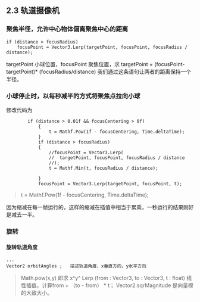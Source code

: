 ## 2.3 轨道摄像机
### 聚焦半径，允许中心物体偏离聚焦中心的距离
```
if (distance > focusRadius)	
	focusPoint = Vector3.Lerp(targetPoint, focusPoint, focusRadius / distance);
```
targetPoint 小球位置，focusPoint 聚焦位置，求 targetPoint + (focusPoint-targetPoint)*  (focusRadius/distance)
我们通过这条语句让两者的距离保持一个半径。 

### 小球停止时，以每秒减半的方式将聚焦点拉向小球
修改代码为
```
	    if (distance > 0.01f && focusCentering > 0f)
            {
                t = Mathf.Pow(1f - focusCentering, Time.deltaTime);
            }
            if (distance > focusRadius)
            {
                //focusPoint = Vector3.Lerp(
                //	targetPoint, focusPoint, focusRadius / distance
                //);
                t = Mathf.Min(t, focusRadius / distance);

            }
            focusPoint = Vector3.Lerp(targetPoint, focusPoint, t);
```
>t = Mathf.Pow(1f - focusCentering, Time.deltaTime);

因为缩减在每一帧运行的，这样的缩减在插值中相当于累乘，一秒运行的结果刚好是减去一半。

### 旋转
#### 旋转轨道角度

```
...
Vector2 orbitAngles ;   描述轨道角度，x垂直方向，y水平方向

```



> Math.pow(x,y) 即求 x^y^ 
> Lerp (from : Vector3, to : Vector3, t : float)  线性插值，计算from + （to - from） * t；
> Vector2.sqrMagnitude 是向量模的大致大小。